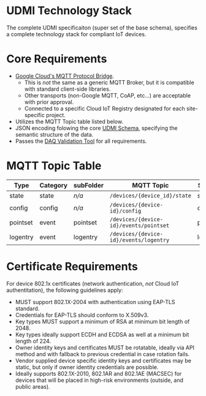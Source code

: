 # UDMI Technology Stack

The complete UDMI specificaiton (super set of the base schema), specifies a complete
technology stack for compliant IoT devices.

# Core Requirements

* [Google Cloud's MQTT Protocol Bridge](https://cloud.google.com/iot/docs/how-tos/mqtt-bridge).
  * This is _not_ the same as a generic MQTT Broker, but it is compatible with standard client-side libraries.
  * Other transports (non-Google MQTT, CoAP, etc...) are acceptable with prior approval.
  * Connected to a specific Cloud IoT Registry designated for each site-specific project.
* Utilizes the MQTT Topic table listed below.
* JSON encoding folowing the core [UDMI Schema](README.md), specifying the semantic structure of the data.
* Passes the [DAQ Validation Tool](../../docs/validator.md) for all requirements.

# MQTT Topic Table

| Type     | Category | subFolder |                MQTT Topic              |  Schema File  |
|----------|----------|-----------|----------------------------------------|---------------|
| state    | state    | _n/a_     | `/devices/{device_id}/state`           | state.json    |
| config   | config   | _n/a_     | `/devices/{device-id}/config`          | config.json   |
| pointset | event    | pointset  | `/devices/{device-id}/events/pointset` | pointset.json |
| logentry | event    | logentry  | `/devices/{device-id}/events/logentry` | logentry.json |

# Certificate Requirements

For device 802.1x certificates (network authentication, _not_ Cloud IoT authentitation), the following
guidelines apply:

* MUST support 802.1X-2004 with authentication using EAP-TLS standard.
* Credentials for EAP-TLS should conform to X.509v3.
* Key types MUST support a minimum of RSA at minimum bit length of 2048.
* Key types ideally support ECDH and ECDSA as well at a minimum bit length of 224.
* Owner identity keys and certificates MUST be rotatable, ideally via API method and with fallback to previous credential in case rotation fails.
* Vendor supplied device specific identity keys and certificates may be static, but only if owner identity credentials are possible.
* Ideally supports 802.1X-2010, 802.1AR and 802.1AE (MACSEC) for devices that will be placed in high-risk environments (outside, and public areas).
